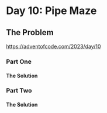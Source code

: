 # Day 10: Pipe Maze

## The Problem

https://adventofcode.com/2023/day/10

### Part One

#### The Solution

### Part Two

#### The Solution
